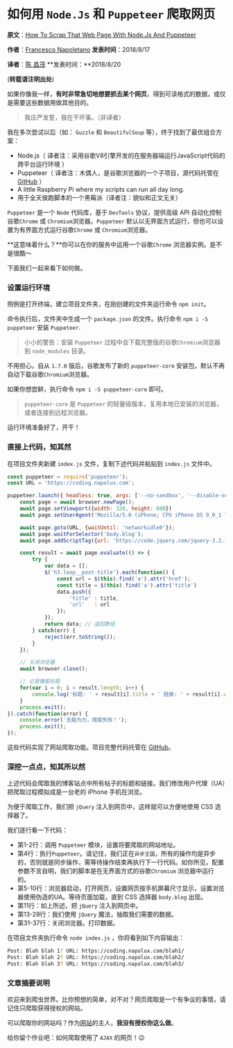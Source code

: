 # 如何用 `Node.Js` 和 `Puppeteer` 爬取网页

**原文**：[How To Scrap That Web Page With Node.Js And Puppeteer](https://coding.napolux.com/how-to-scrap-web-page-nodejs-puppeteer/)

**作者**：[Francesco Napoletano](https://medium.com/@napolux) **发表时间**：2018/8/17

**译者**：[陈 昌茂](https://juejin.im/user/59aabc9af265da249517aa6d) **发表时间：**2018/8/20

(**转载请注明出处**)



如果你像我一样，**有时非常急切地想要抓去某个网页**，得到可读格式的数据，或仅是需要这些数据用做其他目的。

> 我庄严发誓，我在干坏事。（非译者）

我在多次尝试以后（如： `Guzzle` 和 `BeautifulSoup` 等），终于找到了最优组合方案：

- Node.js（ 译者注：采用谷歌V8引擎开发的在服务器端运行JavaScript代码的跨平台运行环境 ）
- Puppeteer（ 译者注：木偶人，是谷歌浏览器的一个子项目，源代码托管在 [GitHub](https://github.com/GoogleChrome/puppeteer) ）
- A little Raspberry Pi where my scripts can run all day long.
- 用于全天侯跑脚本的一个黑莓派（译者注：貌似和正文无关）

`Puppeteer` 是一个 `Node` 代码库，基于 `DevTools` 协议，提供高级 API 自动化控制谷歌`Chrome` 或 `Chromium`浏览器。`Puppeteer` 默认以无界面方式运行，但也可以设置为有界面方式运行谷歌`Chrome` 或 `Chromium`浏览器。

**这意味着什么？**你可以在你的服务中运用一个谷歌`Chrome` 浏览器实例。是不是很酷～

下面我们一起来看下如何做。

### 设置运行环境

照例是打开终端，建立项目文件夹，在刚创建的文件夹运行命令 `npm init`。

命令执行后，文件夹中生成一个 `package.json` 的文件。执行命令 `npm i -S puppeteer` 安装 `Puppeteer`. 

> 小小的警告：安装 `Puppeteer` 过程中会下载完整版的谷歌`Chromium`浏览器到 `node_modules` 目录。

不用担心。自从 `1.7.0` 版后，谷歌发布了新的 `puppeteer-core` 安装包，默认不再自动下载谷歌`Chromium`浏览器。

如果你想尝鲜，执行命令 `npm i -S puppeteer-core` 即可。

> `puppeteer-core` 是 `Puppeteer` 的轻量级版本，复用本地已安装的浏览器，或者连接到远程浏览器。

运行环境准备好了，开干！

### 直接上代码，知其然

在项目文件夹新建 `index.js` 文件，复制下述代码并粘贴到 `index.js` 文件中。

```javascript
const puppeteer = require('puppeteer');
const URL = 'https://coding.napolux.com';

puppeteer.launch({ headless: true, args: ['--no-sandbox', '--disable-setuid-sandbox'] }).then(async browser => {
    const page = await browser.newPage();
    await page.setViewport({width: 320, height: 600})
    await page.setUserAgent('Mozilla/5.0 (iPhone; CPU iPhone OS 9_0_1 like Mac OS X) AppleWebKit/601.1.46 (KHTML, like Gecko) Version/9.0 Mobile/13A404 Safari/601.1')

    await page.goto(URL, {waitUntil: 'networkidle0'});
    await page.waitForSelector('body.blog');
    await page.addScriptTag({url: 'https://code.jquery.com/jquery-3.2.1.min.js'})

    const result = await page.evaluate(() => {
        try {
            var data = [];
            $('h3.loop__post-title').each(function() {
                const url = $(this).find('a').attr('href');
                const title = $(this).find('a').attr('title')
                data.push({
                    'title' : title,
                    'url'   : url
                });
            });
            return data; // 返回数组
        } catch(err) {
            reject(err.toString());
        }
    });

    // 关闭浏览器
    await browser.close();

    // 记录播客标题
    for(var i = 0; i < result.length; i++) {
        console.log('标题: ' + result[i].title + ' 链接: ' + result[i].url);
    }
    process.exit();
}).catch(function(error) {
    console.error('无能为力，爬取失败！');
    process.exit();
});
```

这些代码实现了网站爬取功能。项目完整代码托管在 [GitHub](https://github.com/napolux/puppy)。

### 深挖一点点，知其所以然

上述代码会爬取我的博客站点中所有帖子的标题和链接。我们修改用户代理（UA）把爬取过程模拟成是一台老的 iPhone 手机在浏览。

为便于爬取工作，我们把 `jQuery` 注入到网页中，这样就可以方便地使用 CSS 选择器了。

我们逐行看一下代码：

- 第1-2行：调用 `Puppeteer` 模块，设置将要爬取的网站地址。
- 第4行：执行`Puppeteer`。请记住，我们正在`异步王国`，所有的操作均是异步的，否则就是同步操作，需等待操作结束再执行下一行代码。如你所见，配置参数不言自明，我们的脚本是在无界面方式的谷歌`Chromium` 浏览器中运行的。
- 第5-10行：浏览器启动，打开网页，设置网页按手机屏幕尺寸显示，设置浏览器使用伪造的UA。等待页面加载，直到 CSS 选择器 `body.blog` 出现。
- 第11行：如上所述，把 `jQuery` 注入到网页中。
- 第13-28行：我们使用 `jQuery` 魔法，抽取我们需要的数据。
- 第31-37行：关闭浏览器。打印数据。

在项目文件夹执行命令 `node index.js` ，你将看到如下内容输出：

```bash
Post: Blah blah 1? URL: https://coding.napolux.com/blah1/
Post: Blah blah 2? URL: https://coding.napolux.com/blah2/
Post: Blah blah 3? URL: https://coding.napolux.com/blah3/
```

### 文章摘要说明

欢迎来到爬虫世界。比你预想的简单，对不对？网页爬取是一个有争议的事情，请记住只爬取获得授权的网站。

可以爬取你的网站吗？作为[网站](https://coding.napolux.com)的主人，**我没有授权你这么做**。

给你留个作业吧：如何爬取使用了 `AJAX` 的网页！😉